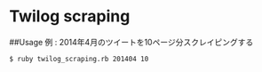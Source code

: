 Twilog scraping
===============

##Usage
例 : 2014年4月のツイートを10ページ分スクレイピングする

`$ ruby twilog_scraping.rb 201404 10`

